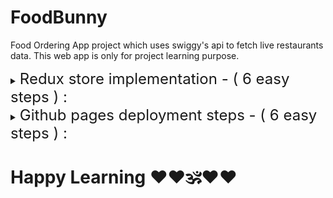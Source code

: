 # FoodBunny
Food Ordering App project which uses swiggy's api to fetch live restaurants data. This web app is only for project learning purpose.

<details><summary><font size=5>Redux store implementation - ( 6 easy steps ) : </font></summary>

### 1. configure store using `configureStore`
      const AppStore = configureStore();

### 2. provide the store using `Provider`
  ```
    <Provider store={appStore}>              // this is for store
      <AppContext.Provider value={...}>      // this is for context
        ....
        ....
      </AppContext.Provider>
    </Provider>
  ```
### 3. create slice using `createSlice`
  - #### give default name, initialState & reducers to the slice
  - #### export slice.reducer & all actions from it
  ```
      const cartSlice = createSlice({
        name: "cart",
        initialState: {
          items: [],
        },
        reducers: {
          addToCart: (state, action) => {
            state.items.push(action.payload);
          }
        },
      });

      export const { addToCart, ... } = cartSlice.actions; // this actions keyword is reserved
      export default cartSlice.reducer; // this reducer keyword is reserved
  ```
### 4. provide slice `reducer` to store reducer
  - #### slice reducer is used for slice & store reducer is used for store ( big object)
  ```
    const AppStore = configureStore({
      reducer: {
        cart: cartReducer,
        user: userReducer
      }
    });
  ```
### 5. dispatch an action using `useDispatch` hook
  ```
    const dispatch = useDispatch();
    dispatch(actionName(payload));
  ```
### 6. select the state OR subscribe to the state using `useSelector` hook
  ```
    const items = useSelector((store) => store.sliceName.items);
  ```
</details>

<details><summary><font size=5>Github pages deployment steps - ( 6 easy steps ) : </font></summary>

### 1. Run command `npm i gh-pages --save-dev`
### 2. Add `predeploy` & `deploy` script in your root package.json
```
  "scripts": {
    "predeploy": "npm run build",
    "deploy": "gh-pages -d build",
    "build": "react-scripts build",
  }
```
### 3. Run command - `npm run deploy`
### 4. Goto your github repository and click on `settings` -> Click on `pages`
### 5. Select source - `Deploy from a branch`
### 6. Select branch as `gh-pages` - `/root` and save
## That's it. Your application is live now.
## To check the latest deployment, Goto github repository -> actions -> deployments -> active deployments
### If you are getting error like - `uncaught syntaxerror: unexpected token '<' on index.js`. It means, you are not deploying your app from `gh-pages`. Please change the branch source and re-run `npm run deploy`.
</details>


#
# Happy Learning ❤️❤️🕉️❤️❤️
